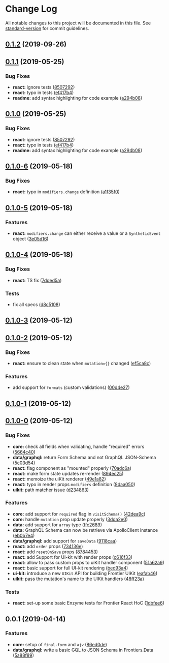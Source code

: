 # Change Log

All notable changes to this project will be documented in this file. See [standard-version](https://github.com/conventional-changelog/standard-version) for commit guidelines.

## [0.1.2](https://github.com/frontier-forms/frontier-forms/compare/v0.1.1...v0.1.2) (2019-09-26)



## [0.1.1](https://github.com/frontier-forms/frontier-forms/compare/v0.1.0-6...v0.1.1) (2019-05-25)


### Bug Fixes

* **react:** ignore tests ([8507292](https://github.com/frontier-forms/frontier-forms/commit/8507292))
* **react:** typo in tests ([ef417b4](https://github.com/frontier-forms/frontier-forms/commit/ef417b4))
* **readme:** add syntax highlighting for code example ([a294b08](https://github.com/frontier-forms/frontier-forms/commit/a294b08))



## [0.1.0](https://github.com/frontier-forms/frontier-forms/compare/v0.1.0-6...v0.1.0) (2019-05-25)


### Bug Fixes

* **react:** ignore tests ([8507292](https://github.com/frontier-forms/frontier-forms/commit/8507292))
* **react:** typo in tests ([ef417b4](https://github.com/frontier-forms/frontier-forms/commit/ef417b4))
* **readme:** add syntax highlighting for code example ([a294b08](https://github.com/frontier-forms/frontier-forms/commit/a294b08))



## [0.1.0-6](https://github.com/frontier-forms/frontier-forms/compare/v0.1.0-5...v0.1.0-6) (2019-05-18)


### Bug Fixes

* **react:** typo in `modifiers.change` definition ([a1f35f0](https://github.com/frontier-forms/frontier-forms/commit/a1f35f0))



## [0.1.0-5](https://github.com/frontier-forms/frontier-forms/compare/v0.1.0-4...v0.1.0-5) (2019-05-18)


### Features

* **react:** `modifiers.change` can either receive a value or a `SyntheticEvent` object ([3e05d16](https://github.com/frontier-forms/frontier-forms/commit/3e05d16))



## [0.1.0-4](https://github.com/frontier-forms/frontier-forms/compare/v0.1.0-3...v0.1.0-4) (2019-05-18)


### Bug Fixes

* **react:** TS fix ([7dded5a](https://github.com/frontier-forms/frontier-forms/commit/7dded5a))


### Tests

* fix all specs ([d8c5108](https://github.com/frontier-forms/frontier-forms/commit/d8c5108))



## [0.1.0-3](https://github.com/frontier-forms/frontier-forms/compare/v0.1.0-2...v0.1.0-3) (2019-05-12)



## [0.1.0-2](https://github.com/frontier-forms/frontier-forms/compare/v0.1.0-1...v0.1.0-2) (2019-05-12)


### Bug Fixes

* **react:** ensure to clean state when `mutation={}` changed ([ef5ca8c](https://github.com/frontier-forms/frontier-forms/commit/ef5ca8c))


### Features

* add support for `formats` (custom validations) ([00d4e27](https://github.com/frontier-forms/frontier-forms/commit/00d4e27))



## [0.1.0-1](https://github.com/frontier-forms/frontier-forms/compare/v0.1.0-0...v0.1.0-1) (2019-05-12)



## [0.1.0-0](https://github.com/frontier-forms/frontier-forms/compare/v0.0.1...v0.1.0-0) (2019-05-12)


### Bug Fixes

* **core:** check all fields when validating, handle "required" errors ([5664c40](https://github.com/frontier-forms/frontier-forms/commit/5664c40))
* **data/graphql:** return Form Schema and not GraphQL JSON-Schema ([5c03d54](https://github.com/frontier-forms/frontier-forms/commit/5c03d54))
* **react:** flag component as "mounted" properly ([70adc6a](https://github.com/frontier-forms/frontier-forms/commit/70adc6a))
* **react:** make form state updates re-render <Frontier> ([894ec25](https://github.com/frontier-forms/frontier-forms/commit/894ec25))
* **react:** memoize the uiKit renderer ([49e1a82](https://github.com/frontier-forms/frontier-forms/commit/49e1a82))
* **react:** typo in render props `modifiers` definition ([8daa050](https://github.com/frontier-forms/frontier-forms/commit/8daa050))
* **uikit:** path matcher issue ([d234863](https://github.com/frontier-forms/frontier-forms/commit/d234863))


### Features

* **core:** add support for `required` flag in `visitSchema()` ([42dea9c](https://github.com/frontier-forms/frontier-forms/commit/42dea9c))
* **core:** handle `mutation` prop update properly ([3dda2e0](https://github.com/frontier-forms/frontier-forms/commit/3dda2e0))
* **data:** add support for `array` type ([ffc2689](https://github.com/frontier-forms/frontier-forms/commit/ffc2689))
* **data:** GraphQL Schema can now be retrieve via ApolloClient instance ([eb0b7e4](https://github.com/frontier-forms/frontier-forms/commit/eb0b7e4))
* **data/graphql:** add support for `saveData` ([9118caa](https://github.com/frontier-forms/frontier-forms/commit/9118caa))
* **react:** add `order` props ([734136e](https://github.com/frontier-forms/frontier-forms/commit/734136e))
* **react:** add `resetOnSave` props ([8784453](https://github.com/frontier-forms/frontier-forms/commit/8784453))
* **react:** add Support for UI-kit with render props ([c616f33](https://github.com/frontier-forms/frontier-forms/commit/c616f33))
* **react:** allow to pass custom props to uiKit handler component ([51a62a9](https://github.com/frontier-forms/frontier-forms/commit/51a62a9))
* **react:** basic support for full UI-kit rendering ([bed93a4](https://github.com/frontier-forms/frontier-forms/commit/bed93a4))
* **ui-kit:** introduce a new `UIKit` API for building Frontier UIKit ([eafab46](https://github.com/frontier-forms/frontier-forms/commit/eafab46))
* **uikit:** pass the mutation's name to the UIKit handlers ([48ff23a](https://github.com/frontier-forms/frontier-forms/commit/48ff23a))


### Tests

* **react:** set-up some basic Enzyme tests for Frontier React HoC ([1dbfee6](https://github.com/frontier-forms/frontier-forms/commit/1dbfee6))



## 0.0.1 (2019-04-14)


### Features

* **core:** setup of `final-form` and `ajv` ([86ed0de](https://github.com/frontier-forms/frontier-forms/commit/86ed0de))
* **data/graphql:** write a basic GQL to JSON Schema in Frontiers.Data ([5a88f89](https://github.com/frontier-forms/frontier-forms/commit/5a88f89))
